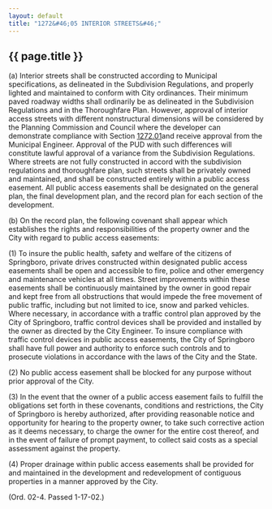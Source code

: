 ```yaml
---
layout: default 
title: "1272&#46;05 INTERIOR STREETS&#46;"
---
```


{{ page.title }}
----------------

​(a) Interior streets shall be constructed according to Municipal
specifications, as delineated in the Subdivision Regulations, and
properly lighted and maintained to conform with City ordinances. Their
minimum paved roadway widths shall ordinarily be as delineated in the
Subdivision Regulations and in the Thoroughfare Plan. However, approval
of interior access streets with different nonstructural dimensions will
be considered by the Planning Commission and Council where the developer
can demonstrate compliance with Section [1272.01](5336b269.html)and
receive approval from the Municipal Engineer. Approval of the PUD with
such differences will constitute lawful approval of a variance from the
Subdivision Regulations. Where streets are not fully constructed in
accord with the subdivision regulations and thoroughfare plan, such
streets shall be privately owned and maintained, and shall be
constructed entirely within a public access easement. All public access
easements shall be designated on the general plan, the final development
plan, and the record plan for each section of the development.

​(b) On the record plan, the following covenant shall appear which
establishes the rights and responsibilities of the property owner and
the City with regard to public access easements:

​(1) To insure the public health, safety and welfare of the citizens of
Springboro, private drives constructed within designated public access
easements shall be open and accessible to fire, police and other
emergency and maintenance vehicles at all times. Street improvements
within these easements shall be continuously maintained by the owner in
good repair and kept free from all obstructions that would impede the
free movement of public traffic, including but not limited to ice, snow
and parked vehicles. Where necessary, in accordance with a traffic
control plan approved by the City of Springboro, traffic control devices
shall be provided and installed by the owner as directed by the City
Engineer. To insure compliance with traffic control devices in public
access easements, the City of Springboro shall have full power and
authority to enforce such controls and to prosecute violations in
accordance with the laws of the City and the State.

​(2) No public access easement shall be blocked for any purpose without
prior approval of the City.

​(3) In the event that the owner of a public access easement fails to
fulfill the obligations set forth in these covenants, conditions and
restrictions, the City of Springboro is hereby authorized, after
providing reasonable notice and opportunity for hearing to the property
owner, to take such corrective action as it deems necessary, to charge
the owner for the entire cost thereof, and in the event of failure of
prompt payment, to collect said costs as a special assessment against
the property.

​(4) Proper drainage within public access easements shall be provided
for and maintained in the development and redevelopment of contiguous
properties in a manner approved by the City.

(Ord. 02-4. Passed 1-17-02.)
